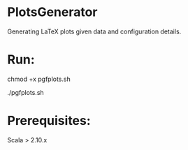 PlotsGenerator
==============

Generating LaTeX plots given data and configuration details.

Run: 
==============
chmod +x pgfplots.sh

./pgfplots.sh

Prerequisites:
==============
Scala > 2.10.x
